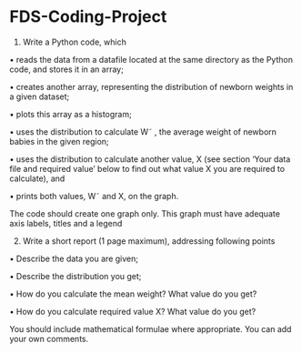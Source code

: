 # FDS-Coding-Project

1. Write a Python code, which

• reads the data from a datafile located at the same directory as the Python code, and stores it in an array;

• creates another array, representing the distribution of newborn weights in a given dataset;

• plots this array as a histogram;

• uses the distribution to calculate W˜ , the average weight of newborn babies in the given region;

• uses the distribution to calculate another value, X (see section ‘Your data file and required value’ below
to find out what value X you are required to calculate), and

• prints both values, W˜ and X, on the graph.

The code should create one graph only. This graph must have adequate axis labels, titles and a legend

2. Write a short report (1 page maximum), addressing following points

• Describe the data you are given;

• Describe the distribution you get;

• How do you calculate the mean weight? What value do you get?

• How do you calculate required value X? What value do you get?

You should include mathematical formulae where appropriate. You can add your own comments.
